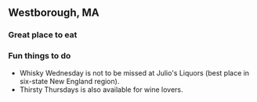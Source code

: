 ## Westborough, MA

### Great place to eat

### Fun things to do

- Whisky Wednesday is not to be missed at Julio's Liquors (best place in six-state New England region).
- Thirsty Thursdays is also available for wine lovers.
